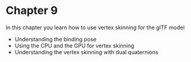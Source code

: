 # Chapter 9

In this chapter you learn how to use vertex skinning for the glTF model
* Understanding the binding pose
* Using the CPU and the GPU for vertex skinning
* Understanding the vertex skinning with dual quaternions
